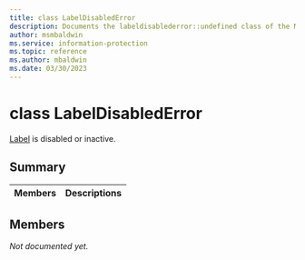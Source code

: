 ```yaml
---
title: class LabelDisabledError 
description: Documents the labeldisablederror::undefined class of the Microsoft Information Protection (MIP) SDK.
author: msmbaldwin
ms.service: information-protection
ms.topic: reference
ms.author: mbaldwin
ms.date: 03/30/2023
---
```


# class LabelDisabledError 
[Label](class_mip_label.md) is disabled or inactive.
  
## Summary
 Members                        | Descriptions                                
--------------------------------|---------------------------------------------
  
## Members
_Not documented yet._
